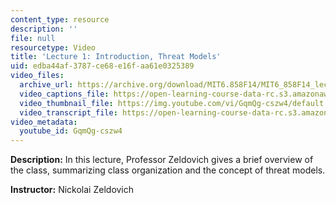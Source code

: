 ```yaml
---
content_type: resource
description: ''
file: null
resourcetype: Video
title: 'Lecture 1: Introduction, Threat Models'
uid: edba44af-3787-ce68-e16f-aa61e0325389
video_files:
  archive_url: https://archive.org/download/MIT6.858F14/MIT6_858F14_lec01_300k.mp4
  video_captions_file: https://open-learning-course-data-rc.s3.amazonaws.com/6-858-computer-systems-security-fall-2014/a954c8562aa65c4cb4035cce97c1661d_GqmQg-cszw4.vtt
  video_thumbnail_file: https://img.youtube.com/vi/GqmQg-cszw4/default.jpg
  video_transcript_file: https://open-learning-course-data-rc.s3.amazonaws.com/6-858-computer-systems-security-fall-2014/4e236d8705dd07056ac2759dcf2d12e2_GqmQg-cszw4.pdf
video_metadata:
  youtube_id: GqmQg-cszw4
---
```


**Description:** In this lecture, Professor Zeldovich gives a brief overview of the class, summarizing class organization and the concept of threat models.

**Instructor:** Nickolai Zeldovich